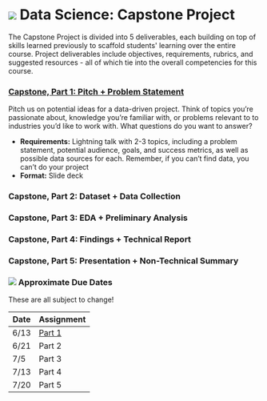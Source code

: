 # ![](https://ga-dash.s3.amazonaws.com/production/assets/logo-9f88ae6c9c3871690e33280fcf557f33.png) Data Science: Capstone Project

The Capstone Project is divided into 5 deliverables, each building on top of skills learned previously to scaffold students' learning over the entire course. Project deliverables include objectives, requirements, rubrics, and suggested resources - all of which tie into the overall competencies for this course.


### **[Capstone, Part 1: Pitch + Problem Statement][part-1]**

Pitch us on potential ideas for a data-driven project. Think of topics you’re passionate about, knowledge you’re familiar with, or problems relevant to to industries you’d like to work with. What questions do you want to answer?
- **Requirements:** Lightning talk with 2-3 topics, including a problem statement, potential audience, goals, and success metrics, as well as possible data sources for each. Remember, if you can’t find data, you can’t do your project
- **Format:** Slide deck


### **Capstone, Part 2: Dataset + Data Collection**

### **Capstone, Part 3: EDA + Preliminary Analysis**

### **Capstone, Part 4: Findings + Technical Report**

### **Capstone, Part 5: Presentation + Non-Technical Summary**

### ![](https://ga-dash.s3.amazonaws.com/production/assets/logo-9f88ae6c9c3871690e33280fcf557f33.png) Approximate Due Dates

These are all subject to change!

Date | Assignment
-----| ----------
6/13 | [Part 1][part-1]
6/21 | Part 2
7/5  | Part 3
7/13 | Part 4
7/20 | Part 5

<!--- LINKS --->

[part-1]: ./part-01/

